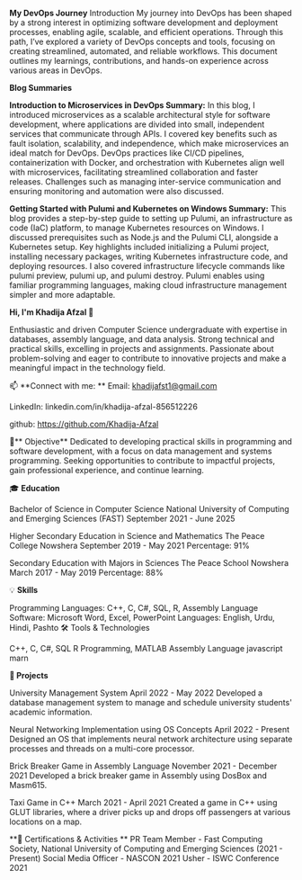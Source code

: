 **My DevOps Journey**
Introduction My journey into DevOps has been shaped by a strong interest in optimizing software development and deployment processes, enabling agile, scalable, and efficient operations. Through this path, I’ve explored a variety of DevOps concepts and tools, focusing on creating streamlined, automated, and reliable workflows. This document outlines my learnings, contributions, and hands-on experience across various areas in DevOps.

**Blog Summaries**

**Introduction to Microservices in DevOps Summary:** In this blog, I introduced microservices as a scalable architectural style for software development, where applications are divided into small, independent services that communicate through APIs. I covered key benefits such as fault isolation, scalability, and independence, which make microservices an ideal match for DevOps. DevOps practices like CI/CD pipelines, containerization with Docker, and orchestration with Kubernetes align well with microservices, facilitating streamlined collaboration and faster releases. Challenges such as managing inter-service communication and ensuring monitoring and automation were also discussed.

**Getting Started with Pulumi and Kubernetes on Windows Summary:** This blog provides a step-by-step guide to setting up Pulumi, an infrastructure as code (IaC) platform, to manage Kubernetes resources on Windows. I discussed prerequisites such as Node.js and the Pulumi CLI, alongside a Kubernetes setup. Key highlights included initializing a Pulumi project, installing necessary packages, writing Kubernetes infrastructure code, and deploying resources. I also covered infrastructure lifecycle commands like pulumi preview, pulumi up, and pulumi destroy. Pulumi enables using familiar programming languages, making cloud infrastructure management simpler and more adaptable.



**Hi, I'm Khadija Afzal 👋**

Enthusiastic and driven Computer Science undergraduate with expertise in databases, assembly language, and data analysis. Strong technical and practical skills, excelling in projects and assignments. Passionate about problem-solving and eager to contribute to innovative projects and make a meaningful impact in the technology field.

📫 **Connect with me:
**
Email: khadijafst1@gmail.com

LinkedIn: linkedin.com/in/khadija-afzal-856512226

github: https://github.com/Khadija-Afzal

🎯** Objective**
Dedicated to developing practical skills in programming and software development, with a focus on data management and systems programming. Seeking opportunities to contribute to impactful projects, gain professional experience, and continue learning.

🎓 **Education**

Bachelor of Science in Computer Science
National University of Computing and Emerging Sciences (FAST)
September 2021 - June 2025

Higher Secondary Education in Science and Mathematics
The Peace College Nowshera
September 2019 - May 2021
Percentage: 91%

Secondary Education with Majors in Sciences
The Peace School Nowshera
March 2017 - May 2019
Percentage: 88%

💡 **Skills**

Programming Languages: C++, C, C#, SQL, R, Assembly Language
Software: Microsoft Word, Excel, PowerPoint
Languages: English, Urdu, Hindi, Pashto
🛠️ Tools & Technologies

C++, C, C#, SQL
R Programming, MATLAB
Assembly Language
javascript
marn

**📁 Projects**

University Management System
April 2022 - May 2022
Developed a database management system to manage and schedule university students' academic information.

Neural Networking Implementation using OS Concepts
April 2022 - Present
Designed an OS that implements neural network architecture using separate processes and threads on a multi-core processor.

Brick Breaker Game in Assembly Language
November 2021 - December 2021
Developed a brick breaker game in Assembly using DosBox and Masm615.

Taxi Game in C++
March 2021 - April 2021
Created a game in C++ using GLUT libraries, where a driver picks up and drops off passengers at various locations on a map.

**💼 Certifications & Activities
**
PR Team Member - Fast Computing Society, National University of Computing and Emerging Sciences (2021 - Present)
Social Media Officer - NASCON 2021
Usher - ISWC Conference 2021

